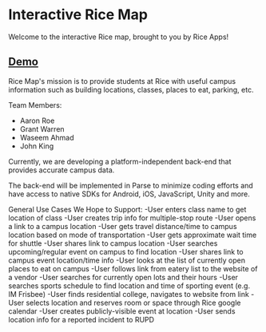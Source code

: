 Interactive Rice Map
====================

Welcome to the interactive Rice map, brought to you by Rice Apps!

[Demo](http://rice-apps.github.io/rice-map)
-------------------------------------------

Rice Map's mission is to provide students at Rice with useful campus information such as building locations, classes, places to eat, parking, etc.

Team Members:
- Aaron Roe
- Grant Warren
- Waseem Ahmad
- John King

Currently, we are developing a platform-independent back-end that provides accurate campus data. 

The back-end will be implemented in Parse to minimize coding efforts and have access to native SDKs for Android, iOS, JavaScript, Unity and more.


General Use Cases We Hope to Support:
-User enters class name to get location of class
-User creates trip info for multiple-stop route
-User opens a link to a campus location
-User gets travel distance/time to campus location based on mode of transportation
-User gets approximate wait time for shuttle
-User shares link to campus location
-User searches upcoming/regular event on campus to find location
-User shares link to campus event location/time info
-User looks at the list of currently open places to eat on campus
-User follows link from eatery list to the website of a vendor
-User searches for currently open lots and their hours
-User searches sports schedule to find location and time of sporting event (e.g. IM Frisbee)
-User finds residential college, navigates to website from link
-User selects location and reserves room or space through Rice google calendar
-User creates publicly-visible event at location
-User sends location info for a reported incident to RUPD



